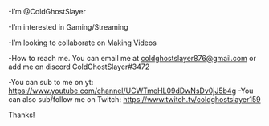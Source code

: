 -I’m @ColdGhostSlayer

-I’m interested in Gaming/Streaming

-I’m looking to collaborate on Making Videos

-How to reach me. You can email me at coldghostslayer876@gmail.com or add me on discord ColdGhostSlayer#3472

-You can sub to me on yt: https://www.youtube.com/channel/UCWTmeHL09dDwNsDv0jJ5b4g
-You can also sub/follow me on Twitch: https://www.twitch.tv/coldghostslayer159

Thanks!
